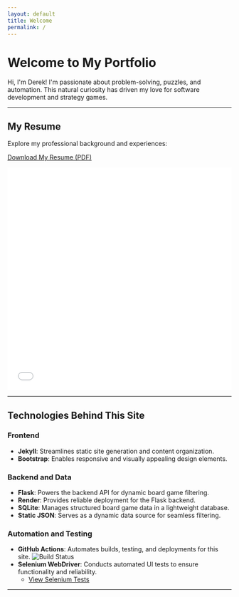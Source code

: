 ```yaml
---
layout: default
title: Welcome
permalink: /
---
```


# Welcome to My Portfolio

Hi, I'm Derek! I'm passionate about problem-solving, puzzles, and automation. This natural curiosity has driven my love for software development and strategy games.

---

## My Resume
Explore my professional background and experiences:
<p>
    <a href="/assets/pdf/DM_Resume_2024.pdf" download>
        <i class="fas fa-file-download"></i> Download My Resume (PDF)
    </a>
</p>

<iframe src="/assets/pdf/DM_Resume_2024.pdf" width="100%" height="500px" style="border: none;"></iframe>

---

## Technologies Behind This Site

### Frontend
- **Jekyll**: Streamlines static site generation and content organization.
- **Bootstrap**: Enables responsive and visually appealing design elements.

### Backend and Data
- **Flask**: Powers the backend API for dynamic board game filtering.
- **Render**: Provides reliable deployment for the Flask backend.
- **SQLite**: Manages structured board game data in a lightweight database.
- **Static JSON**: Serves as a dynamic data source for seamless filtering.

### Automation and Testing
- **GitHub Actions**: Automates builds, testing, and deployments for this site.
  ![Build Status](https://github.com/drmDev/drmDev.github.io/actions/workflows/ci-cd.yml/badge.svg)
- **Selenium WebDriver**: Conducts automated UI tests to ensure functionality and reliability.
  - [View Selenium Tests](https://github.com/drmDev/drmDev.github.io/tree/main/SeleniumTests)

---

